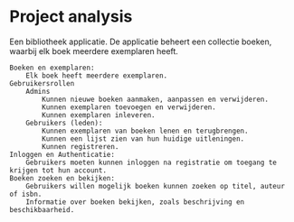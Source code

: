 # Project analysis

Een bibliotheek applicatie.
De applicatie beheert een collectie boeken, waarbij elk boek meerdere exemplaren heeft.

    Boeken en exemplaren:
        Elk boek heeft meerdere exemplaren.
    Gebruikersrollen
        Admins
            Kunnen nieuwe boeken aanmaken, aanpassen en verwijderen.
            Kunnen exemplaren toevoegen en verwijderen.
            Kunnen exemplaren inleveren.
        Gebruikers (leden):
            Kunnen exemplaren van boeken lenen en terugbrengen.
            Kunnen een lijst zien van hun huidige uitleningen.
            Kunnen registreren.
    Inloggen en Authenticatie:
        Gebruikers moeten kunnen inloggen na registratie om toegang te krijgen tot hun account.
    Boeken zoeken en bekijken:
        Gebruikers willen mogelijk boeken kunnen zoeken op titel, auteur of isbn.
        Informatie over boeken bekijken, zoals beschrijving en beschikbaarheid.

